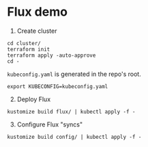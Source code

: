 # Flux demo

1. Create cluster

```shell
cd cluster/
terraform init
terraform apply -auto-approve
cd -
```

`kubeconfig.yaml` is generated in the repo's root.

```shell
export KUBECONFIG=kubeconfig.yaml
```

2. Deploy Flux

```shell
kustomize build flux/ | kubectl apply -f -
```

3. Configure Flux "syncs"

```shell
kustomize build config/ | kubectl apply -f -
```
